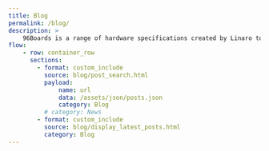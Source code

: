 ```yaml
---
title: Blog
permalink: /blog/
description: >
    96Boards is a range of hardware specifications created by Linaro to make the latest ARM-based processors available to developers at a reasonable cost.
flow:
    - row: container_row
      sections:
        - format: custom_include
          source: blog/post_search.html
          payload:
              name: url
              data: /assets/json/posts.json
              category: Blog
          # category: News
        - format: custom_include
          source: blog/display_latest_posts.html
          category: Blog
---
```

